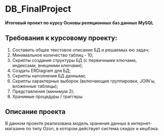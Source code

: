 # DB_FinalProject

#### Итоговый проект по курсу Основы реляционных баз данных MySQL

## Требования к курсовому проекту:

1. Составить общее текстовое описание БД и решаемых ею задач;
2. Минимальное количество таблиц - 10;
3. Скрипты создания структуры БД (с первичными ключами, индексами, внешними ключами);
4. Создать ERDiagram для БД;
5. Скрипты наполнения БД данными;
6. Скрипты характерных выборок (включающие группировки, JOIN'ы, вложенные таблицы);
7. Представления (минимум 2);
8. Хранимые процедуры / триггеры.

## Описание проекта

В данном проекте реализована модель хранения данных в интернет-магазине по типу Ozon, в котором действует система скидок и кешбэка.


